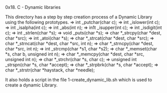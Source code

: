 0x18. C - Dynamic libraries

This directory has a step by step creation process of a Dynamic Library using the following prototypes.
	=> int _putchar(char c);
	=> int _islower(int c);
	=> int _isalpha(int c);
	=> int _abs(int n);
	=> in1t _isupper(int c);
	=> int _isdigit(int c);
	=> int _strlen(char *s);
	=> void _puts(char *s);
	=> char *_strcpy(char *dest, char *src);
	=> int _atoi(char *s);
	=> char *_strcat(char *dest, char *src);
	=> char *_strncat(char *dest, char *src, int n);
	=> char *_strncpy(char *dest, char *src, int n);
	=> int _strcmp(char *s1, char *s2);
	=> char *_memset(char *s, char b, unsigned int n);
	=> char *_memcpy(char *dest, char *src, unsigned int n);
	=> char *_strchr(char *s, char c);
	=> unsigned int _strspn(char *s, char *accept);
	=> char *_strpbrk(char *s, char *accept);
	=> char *_strstr(char *haystack, char *needle); 

It also holds a script in the file 1-create_dynamic_lib.sh which is used to create a dynamic Library.
